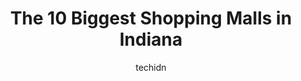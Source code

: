 ---
layout: ampstory
image: https://i0.wp.com/paketmu.com/wp-content/uploads/2023/06/southlake-mall-0-in-indiana-1686367260.jpeg?resize=640,853
author: techidn
featured: false
description: Explore the diverse Shopping Mall scene in Indiana, home to an incredible selection of 10 establishments catering to every taste. Whether youre in search of iconic favorites or undiscovered
title: The 10 Biggest Shopping Malls in Indiana
cover:
   title: The 10 Biggest Shopping Malls in Indiana
   subtitle: RICKPATE
   background: https://paketmu.com/wp-content/uploads/2023/06/southlake-mall-0-in-indiana-1686367260.jpeg

pages: 
 - layout: thirds
   top: <h1>#1 Circle Centre Mall</h1>
   bottom: "<p>Multi story mall in the middle of the city. Many vacant store fronts (it appears to be about half empty). We went on a Saturday and it wasnt crowded. There are a few dec</p>"
   background: https://paketmu.com/wp-content/uploads/2023/06/southlake-mall-1-in-indiana-1686367260.jpeg
   backgroundblur: true
 - layout: thirds
   top: <h1>#2 Greenwood Park Mall</h1>
   bottom: "<p>A blast from the past!  The malls are dead or closed where I used to live, but this one seems to be thriving.  Lots of people shopping in lots of stores.  I havent seen </p>"
   background: https://paketmu.com/wp-content/uploads/2023/06/southlake-mall-2-in-indiana-1686367261.jpeg
   cta:
      link: https://paketmu.com/the-10-biggest-shopping-malls-in-indiana/
      text: The 10 Biggest Shopping Malls in Indiana
 - layout: thirds
   top: <h1>#3 Castleton Square</h1>
   bottom: "<p>Speaking of Castleton Square mall is very interesting considering the age of the mall as it has been situated in the north-east of the city for the last five decades as s</p>"
   background: https://paketmu.com/wp-content/uploads/2023/06/southlake-mall-3-in-indiana-1686367262.jpeg
   cta:
      link: https://paketmu.com/the-10-biggest-shopping-malls-in-indiana/
      text: The 10 Biggest Shopping Malls in Indiana
 - layout: thirds
   top: <h1>#4 Southlake Mall</h1>
   bottom: "<p>2109 Southlake Mall, Merrillville, IN 46410, United States</p>"
   background: https://images.unsplash.com/photo-1599422314077-f4dfdaa4cd09?ixlib=rb-4.0.3&ixid=MnwxMjA3fDB8MHxwaG90by1wYWdlfHx8fGVufDB8fHx8&auto=format&fit=crop&w=640&h=853&q=80
   cta:
      link: https://paketmu.com/the-10-biggest-shopping-malls-in-indiana/
      text: The 10 Biggest Shopping Malls in Indiana
 - layout: thirds
   top: <h1>#5 The Fashion Mall at Keystone</h1>
   bottom: "<p>8702 Keystone Crossing, Indianapolis, IN 46240, United States</p>"
   background: https://images.unsplash.com/photo-1488554378835-f7acf46e6c98?ixlib=rb-4.0.3&ixid=MnwxMjA3fDB8MHxwaG90by1wYWdlfHx8fGVufDB8fHx8&auto=format&fit=crop&w=640&h=853&q=80
   cta:
      link: https://paketmu.com/the-10-biggest-shopping-malls-in-indiana/
      text: The 10 Biggest Shopping Malls in Indiana
 - layout: thirds
   top: <h1>#6 Southern Plaza</h1>
   bottom: "<p>4200 S East St, Indianapolis, IN 46227, United States</p>"
   background: https://images.unsplash.com/photo-1604871000636-074fa5117945?ixlib=rb-4.0.3&ixid=MnwxMjA3fDB8MHxwaG90by1wYWdlfHx8fGVufDB8fHx8&auto=format&fit=crop&w=640&h=853&q=80
   cta:
      link: https://paketmu.com/the-10-biggest-shopping-malls-in-indiana/
      text: The 10 Biggest Shopping Malls in Indiana
 - layout: thirds
   top: <h1>#7 Greenwood Place Shopping Center</h1>
   bottom: "<p>7759 US-31, Indianapolis, IN 46227, United States</p>"
   background: https://images.unsplash.com/photo-1580610447943-1bfbef5efe07?ixlib=rb-4.0.3&ixid=MnwxMjA3fDB8MHxwaG90by1wYWdlfHx8fGVufDB8fHx8&auto=format&fit=crop&w=640&h=853&q=80
   cta:
      link: https://paketmu.com/the-10-biggest-shopping-malls-in-indiana/
      text: The 10 Biggest Shopping Malls in Indiana
 - layout: thirds
   middle: Continue reading...
   background: https://images.unsplash.com/photo-1541356665065-22676f35dd40?ixlib=rb-4.0.3&ixid=MnwxMjA3fDB8MHxwaG90by1wYWdlfHx8fGVufDB8fHx8&auto=format&fit=crop&w=640&h=853&q=80
   cta:
      link: https://paketmu.com/the-10-biggest-shopping-malls-in-indiana/
      text: The 10 Biggest Shopping Malls in Indiana
      
---